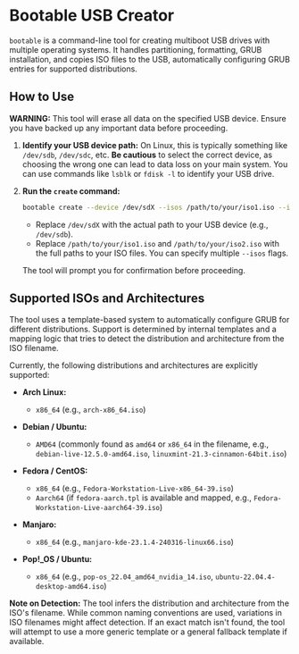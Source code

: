 # Bootable USB Creator

`bootable` is a command-line tool for creating multiboot USB drives with multiple operating systems. It handles partitioning, formatting, GRUB installation, and copies ISO files to the USB, automatically configuring GRUB entries for supported distributions.

## How to Use

**WARNING:** This tool will erase all data on the specified USB device. Ensure you have backed up any important data before proceeding.

1.  **Identify your USB device path:**
    On Linux, this is typically something like `/dev/sdb`, `/dev/sdc`, etc. **Be cautious** to select the correct device, as choosing the wrong one can lead to data loss on your main system. You can use commands like `lsblk` or `fdisk -l` to identify your USB drive.

2.  **Run the `create` command:**

    ```bash
    bootable create --device /dev/sdX --isos /path/to/your/iso1.iso --isos /path/to/your/iso2.iso
    ```

    *   Replace `/dev/sdX` with the actual path to your USB device (e.g., `/dev/sdb`).
    *   Replace `/path/to/your/iso1.iso` and `/path/to/your/iso2.iso` with the full paths to your ISO files. You can specify multiple `--isos` flags.

    The tool will prompt you for confirmation before proceeding.

## Supported ISOs and Architectures

The tool uses a template-based system to automatically configure GRUB for different distributions. Support is determined by internal templates and a mapping logic that tries to detect the distribution and architecture from the ISO filename.

Currently, the following distributions and architectures are explicitly supported:

*   **Arch Linux:**
    *   `x86_64` (e.g., `arch-x86_64.iso`)

*   **Debian / Ubuntu:**
    *   `AMD64` (commonly found as `amd64` or `x86_64` in the filename, e.g., `debian-live-12.5.0-amd64.iso`, `linuxmint-21.3-cinnamon-64bit.iso`)

*   **Fedora / CentOS:**
    *   `x86_64` (e.g., `Fedora-Workstation-Live-x86_64-39.iso`)
    *   `Aarch64` (if `fedora-aarch.tpl` is available and mapped, e.g., `Fedora-Workstation-Live-aarch64-39.iso`)

*   **Manjaro:**
    *   `x86_64` (e.g., `manjaro-kde-23.1.4-240316-linux66.iso`)

*   **Pop!_OS / Ubuntu:**
    *   `x86_64` (e.g., `pop-os_22.04_amd64_nvidia_14.iso`, `ubuntu-22.04.4-desktop-amd64.iso`)

**Note on Detection:** The tool infers the distribution and architecture from the ISO's filename. While common naming conventions are used, variations in ISO filenames might affect detection. If an exact match isn't found, the tool will attempt to use a more generic template or a general fallback template if available.
